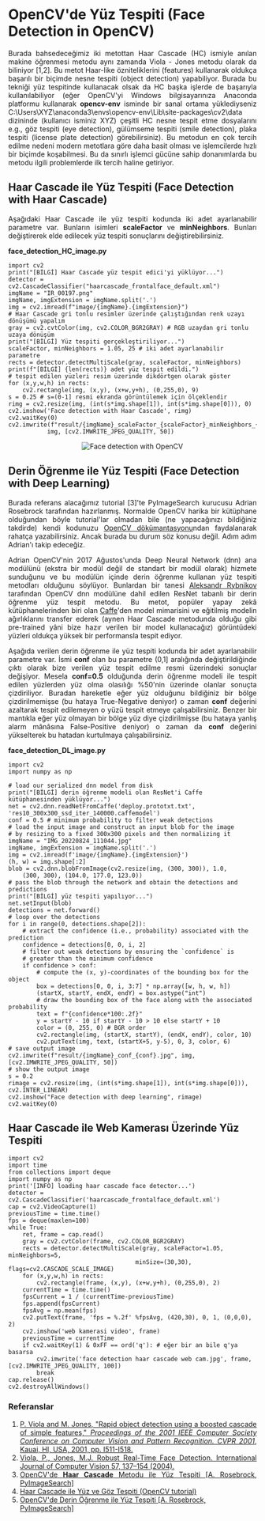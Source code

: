 <h1>OpenCV'de Yüz Tespiti (Face Detection in OpenCV)</h1>
<p align="justify">Burada bahsedeceğimiz iki metottan Haar Cascade (HC) ismiyle anılan makine öğrenmesi metodu aynı zamanda Viola - Jones metodu olarak da biliniyor [1,2]. Bu metot Haar-like özniteliklerini (features) kullanarak oldukça başarılı bir biçimde nesne tespiti (object detection) yapabiliyor. Burada bu tekniği yüz tespitinde kullanacak olsak da HC başka işlerde de başarıyla kullanılabiliyor (eğer OpenCV'yi Windows bilgisayarınıza Anaconda platformu kullanarak <b>opencv-env</b> isminde bir sanal ortama yüklediyseniz C:\Users\XYZ\anaconda3\envs\opencv-env\Lib\site-packages\cv2\data dizininde (kullanıcı isminiz XYZ) çeşitli HC nesne tespit etme dosyalarını e.g., göz tespiti (eye detection), gülümseme tespiti (smile detection), plaka tespiti (license plate detection) görebilirsiniz). Bu metodun en çok tercih edilme nedeni modern metotlara göre daha basit olması ve işlemcilerde hızlı bir biçimde koşabilmesi. Bu da sınırlı işlemci gücüne sahip donanımlarda bu metodu ilgili problemlerde ilk tercih haline getiriyor.</p>

<h2>Haar Cascade ile Yüz Tespiti (Face Detection with Haar Cascade)</h2>

<p align="justify">Aşağıdaki Haar Cascade ile yüz tespiti kodunda iki adet ayarlanabilir parametre var. Bunların isimleri <b>scaleFactor</b> ve <b>minNeighbors</b>. Bunları değiştirerek elde edilecek yüz tespiti sonuçlarını değiştirebilirsiniz.</p>

<b>face_detection_HC_image.py</b>

```
import cv2
print("[BİLGİ] Haar Cascade yüz tespit edici'yi yüklüyor...")
detector = cv2.CascadeClassifier("haarcascade_frontalface_default.xml")
imgName = "IR_00197.png"
imgName, imgExtension = imgName.split('.')
img = cv2.imread(f"image/{imgName}.{imgExtension}")
# Haar Cascade gri tonlu resimler üzerinde çalıştığından renk uzayı dönüşümü yapalım
gray = cv2.cvtColor(img, cv2.COLOR_BGR2GRAY) # RGB uzaydan gri tonlu uzaya dönüşüm
print("[BİLGİ] Yüz tespiti gerçekleştiriliyor...")
scaleFactor, minNeighbors = 1.05, 25 # iki adet ayarlanabilir parametre
rects = detector.detectMultiScale(gray, scaleFactor, minNeighbors)
print(f"[BİLGİ] {len(rects)} adet yüz tespit edildi.")
# tespit edilen yüzleri resim üzerinde dikdörtgen olarak göster
for (x,y,w,h) in rects:
    cv2.rectangle(img, (x,y), (x+w,y+h), (0,255,0), 9)
s = 0.25 # s=(0-1] resmi ekranda görüntülemek için ölçeklendir
rimg = cv2.resize(img, (int(s*img.shape[1]), int(s*img.shape[0])), 0)
cv2.imshow('Face detection with Haar Cascade', rimg)
cv2.waitKey(0)
cv2.imwrite(f"result/{imgName}_scaleFactor_{scaleFactor}_minNeighbors_{minNeighbors}.jpg", 
           img, [cv2.IMWRITE_JPEG_QUALITY, 50])
```

<p align="center"><img src="result/IMG_20220824_111044_merged_vertically.jpg" alt="Face detection with OpenCV" width=%100 height=auto></p>

<h2>Derin Öğrenme ile Yüz Tespiti (Face Detection with Deep Learning)</h2>
<p align="justify">Burada referans alacağımız tutorial [3]'te PyImageSearch kurucusu Adrian Rosebrock tarafından hazırlanmış. Normalde OpenCV harika bir kütüphane olduğundan böyle tutorial'lar olmadan bile (ne yapacağınızı bildiğiniz takdirde) kendi kodunuzu <a href="https://docs.opencv.org/">OpenCV dökümantasyonu</a>ndan faydalanarak rahatça yazabilirsiniz. Ancak burada bu durum söz konusu değil. Adım adım Adrian'ı takip edeceğiz.</p>

<p align="justify">Adrian OpenCV'nin 2017 Ağustos'unda Deep Neural Network (dnn) ana modülünü (ekstra bir modül değil de standart bir modül olarak) hizmete sunduğunu ve bu modülün içinde derin öğrenme kullanan yüz tespiti metodları olduğunu söylüyor. Bunlardan bir tanesi <a href="https://github.com/arrybn">Aleksandr Rybnikov</a> tarafından OpenCV dnn modülüne dahil edilen ResNet tabanlı bir derin öğrenme yüz tespit metodu. Bu metot, popüler yapay zekâ kütüphanelerinden biri olan <a href="https://caffe.berkeleyvision.org/">Caffe</a>'den model mimarisini ve eğitilmiş modelin ağırlıklarını transfer ederek (aynen Haar Cascade metodunda olduğu gibi pre-trained yâni bize hazır verilen bir model kullanacağız) görüntüdeki yüzleri oldukça yüksek bir performansla tespit ediyor.</p>

<p align="justify">Aşağıda verilen derin öğrenme ile yüz tespiti kodunda bir adet ayarlanabilir parametre var. İsmi <b>conf</b> olan bu parametre (0,1] aralığında değiştirildiğinde çıktı olarak bize verilen yüz tespit edilme resmi üzerindeki sonuçlar değişiyor. Mesela <b>conf=0.5</b> olduğunda derin öğrenme modeli ile tespit edilen yüzlerden yüz olma olasılığı %50'nin üzerinde olanlar sonuçta çizdiriliyor. Buradan hareketle eğer yüz olduğunu bildiğiniz bir bölge çizdirilmemişse (bu hataya True-Negative deniyor) o zaman <b>conf</b> değerini azaltarak tespit edilemeyen o yüzü tespit etmeye çalışabilirsiniz. Benzer bir mantıkla eğer yüz olmayan bir bölge yüz diye çizdirilmişse (bu hataya yanlış alarm mânâsına False-Positive deniyor) o zaman da <b>conf</b> değerini yükselterek bu hatadan kurtulmaya çalışabilirsiniz.</p>

<b>face_detection_DL_image.py</b>

```
import cv2
import numpy as np

# load our serialized dnn model from disk
print("[BİLGİ] derin öğrenme modeli olan ResNet'i Caffe kütüphanesinden yüklüyor...")
net = cv2.dnn.readNetFromCaffe('deploy.prototxt.txt', 'res10_300x300_ssd_iter_140000.caffemodel')
conf = 0.5 # minimum probability to filter weak detections
# load the input image and construct an input blob for the image
# by resizing to a fixed 300x300 pixels and then normalizing it
imgName = "IMG_20220824_111044.jpg"
imgName, imgExtension = imgName.split('.')
img = cv2.imread(f'image/{imgName}.{imgExtension}')
(h, w) = img.shape[:2]
blob = cv2.dnn.blobFromImage(cv2.resize(img, (300, 300)), 1.0,
	(300, 300), (104.0, 177.0, 123.0))
# pass the blob through the network and obtain the detections and predictions
print("[BİLGİ] yüz tespiti yapılıyor...")
net.setInput(blob)
detections = net.forward()
# loop over the detections
for i in range(0, detections.shape[2]):
	# extract the confidence (i.e., probability) associated with the prediction
	confidence = detections[0, 0, i, 2]
	# filter out weak detections by ensuring the `confidence` is
	# greater than the minimum confidence
	if confidence > conf:
		# compute the (x, y)-coordinates of the bounding box for the object
		box = detections[0, 0, i, 3:7] * np.array([w, h, w, h])
		(startX, startY, endX, endY) = box.astype("int")
		# draw the bounding box of the face along with the associated probability
		text = f"{confidence*100:.2f}"
		y = startY - 10 if startY - 10 > 10 else startY + 10
		color = (0, 255, 0) # BGR order
		cv2.rectangle(img, (startX, startY), (endX, endY), color, 10)
		cv2.putText(img, text, (startX+5, y-5), 0, 3, color, 6)
# save output image
cv2.imwrite(f"result/{imgName}_conf_{conf}.jpg", img, [cv2.IMWRITE_JPEG_QUALITY, 50])
# show the output image
s = 0.2
rimage = cv2.resize(img, (int(s*img.shape[1]), int(s*img.shape[0])), cv2.INTER_LINEAR)
cv2.imshow("Face detection with deep learning", rimage)
cv2.waitKey(0)
```

<h2>Haar Cascade ile Web Kamerası Üzerinde Yüz Tespiti</h2>

```
import cv2
import time
from collections import deque
import numpy as np
print('[INFO] loading haar cascade face detector...')
detector = cv2.CascadeClassifier('haarcascade_frontalface_default.xml')
cap = cv2.VideoCapture(1)
previousTime = time.time()
fps = deque(maxlen=100)
while True:
    ret, frame = cap.read()
    gray = cv2.cvtColor(frame, cv2.COLOR_BGR2GRAY)
    rects = detector.detectMultiScale(gray, scaleFactor=1.05, minNeighbors=5,
                                    minSize=(30,30), flags=cv2.CASCADE_SCALE_IMAGE)
    for (x,y,w,h) in rects:
        cv2.rectangle(frame, (x,y), (x+w,y+h), (0,255,0), 2)
    currentTime = time.time()
    fpsCurrent = 1 / (currentTime-previousTime)
    fps.append(fpsCurrent)
    fpsAvg = np.mean(fps)
    cv2.putText(frame, 'fps = %.2f' %fpsAvg, (420,30), 0, 1, (0,0,0), 2)
    cv2.imshow('web kamerasi video', frame)
    previousTime = currentTime
    if cv2.waitKey(1) & 0xFF == ord('q'): # eğer bir an bile q'ya basarsa
        cv2.imwrite('face detection haar cascade web cam.jpg', frame, [cv2.IMWRITE_JPEG_QUALITY, 100])
        break
cap.release()
cv2.destroyAllWindows()
```

<h3>Referanslar</h3>
<ol>
    <li align="justify"><a href="https://ieeexplore.ieee.org/abstract/document/990517" blank="_target">P. Viola and M. Jones, "Rapid object detection using a boosted cascade of simple features," <i>Proceedings of the 2001 IEEE Computer Society Conference on Computer Vision and Pattern Recognition. CVPR 2001</i>, Kauai, HI, USA, 2001, pp. I511-I518.</a></li>
    <li align="justify"><a href="https://link.springer.com/article/10.1023/b:visi.0000013087.49260.fb#citeas" target="_blank">Viola, P., Jones, M.J. Robust Real-Time Face Detection. International Journal of Computer Vision 57, 137–154 (2004).</a></li>
    <li align="justify"><a href="https://www.pyimagesearch.com/2021/04/05/opencv-face-detection-with-haar-cascades/" target="_blank">OpenCV'de <b>Haar Cascade</b> Metodu ile Yüz Tespiti [A. Rosebrock, PyImageSearch]</a></li>
    <li align="justify"><a href="https://docs.opencv.org/4.x/db/d28/tutorial_cascade_classifier.html" target="_blank">Haar Cascade ile Yüz ve Göz Tespiti (OpenCV tutorial)</a></li>
    <li><a href="https://pyimagesearch.com/2018/02/26/face-detection-with-opencv-and-deep-learning/" target="_blank">OpenCV'de Derin Öğrenme ile Yüz Tespiti [A. Rosebrock, PyImageSearch]</a></li>
</ol>
